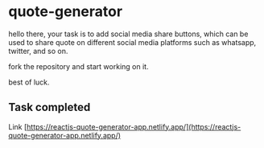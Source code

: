 # quote-generator

hello there, your task is to add social media share buttons, which can be used to share quote on different social media platforms such as whatsapp, twitter, and so on.

fork the repository and start working on it.

best of luck.

## Task completed

Link [https://reactjs-quote-generator-app.netlify.app/](https://reactjs-quote-generator-app.netlify.app/)